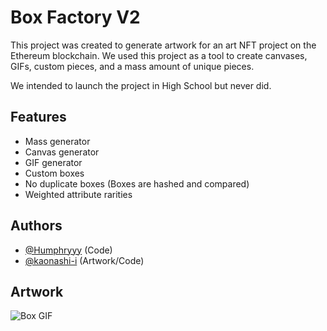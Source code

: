 
# Box Factory V2

This project was created to generate artwork for an art NFT project on the Ethereum blockchain. We used this project as a tool to create canvases, GIFs, custom pieces, and a mass amount of unique pieces. 

We intended to launch the project in High School but never did.



## Features

- Mass generator
- Canvas generator
- GIF generator
- Custom boxes
- No duplicate boxes (Boxes are hashed and compared)
- Weighted attribute rarities


## Authors

- [@Humphryyy](https://github.com/Humphryyy) (Code)
- [@kaonashi-i](https://github.com/kaonashi-i) (Artwork/Code)


## Artwork


![Box GIF](https://github.com/The-Box-Brand/Box-Factory-V2/assets/80022991/89de41bb-e7e7-4c73-af9b-2a296c1784ad)
